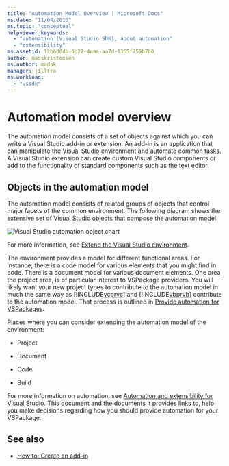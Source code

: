 ```yaml
---
title: "Automation Model Overview | Microsoft Docs"
ms.date: "11/04/2016"
ms.topic: "conceptual"
helpviewer_keywords:
  - "automation [Visual Studio SDK], about automation"
  - "extensibility"
ms.assetid: 12b6d6db-0d22-4aaa-aa7d-1365f759b7b0
author: madskristensen
ms.author: madsk
manager: jillfra
ms.workload:
  - "vssdk"
---
```

# Automation model overview
The automation model consists of a set of objects against which you can write a Visual Studio add-in or extension. An add-in is an application that can manipulate the Visual Studio environment and automate common tasks. A Visual Studio extension can create custom Visual Studio components or add to the functionality of standard components such as the text editor.

## Objects in the automation model
 The automation model consists of related groups of objects that control major facets of the common environment. The following diagram shows the extensive set of Visual Studio objects that compose the automation model.

 ![Visual Studio automation object chart](../../extensibility/internals/media/vsvisualstudioautomationobjectchart.gif "vsVisualStudioAutomationObjectChart")

 For more information, see [Extend the Visual Studio environment](https://msdn.microsoft.com/Library/4173a963-7ac7-4966-9bb7-e28a9d9f6792).

 The environment provides a model for different functional areas. For instance, there is a code model for various elements that you might find in code. There is a document model for various document elements. One area, the project area, is of particular interest to VSPackage providers. You will likely want your new project types to contribute to the automation model in much the same way as [!INCLUDE[vcprvc](../../code-quality/includes/vcprvc_md.md)] and [!INCLUDE[vbprvb](../../code-quality/includes/vbprvb_md.md)] contribute to the automation model. That process is outlined in [Provide automation for VSPackages](../../extensibility/internals/providing-automation-for-vspackages.md).

 Places where you can consider extending the automation model of the environment:

- Project

- Document

- Code

- Build

For more information on automation, see [Automation and extensibility for Visual Studio](../extensibility-in-visual-studio.md). This document and the documents it provides links to, help you make decisions regarding how you should provide automation for your VSPackage.

## See also
- [How to: Create an add-in](https://msdn.microsoft.com/Library/50be56d2-e3a5-4cd2-8569-2a0666b268ce)